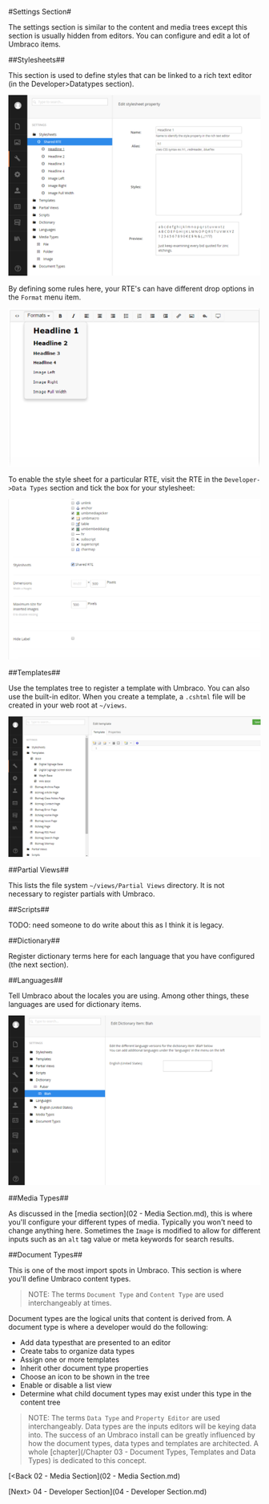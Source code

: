 #Settings Section#

The settings section is similar to the content and media trees except this section is usually hidden from editors.  You can configure and edit a lot of Umbraco items.

##Stylesheets##

This section is used to define styles that can be linked to a rich text editor (in the Developer>Datatypes section).

![stylesheets](assets/settings-stylesheets.png)

By defining some rules here, your RTE's can have different drop options in the `Format` menu item.

![rte formats](assets/rte-formats.png)

To enable the style sheet for a particular RTE, visit the RTE in the `Developer->Data Types` section and tick the box for your stylesheet:

![rte-styles](assets/rte-styles.png)

##Templates##

Use the templates tree to register a template with Umbraco.  You can also use the built-in editor.  When you create a template, a `.cshtml` file will be created in your web root at `~/views`.

![templates](assets/settings-templates.png)

##Partial Views##

This lists the file system `~/views/Partial Views` directory.  It is not necessary to register partials with Umbraco.

##Scripts##

TODO: need someone to do write about this as I think it is legacy.

##Dictionary##

Register dictionary terms here for each language that you have configured (the next section).

##Languages##

Tell Umbraco about the locales you are using.  Among other things, these languages are used for dictionary items.

![dictionary](assets/settings-dictionary.png)

##Media Types##

As discussed in the [media section](02 - Media Section.md), this is where you'll configure your different types of media.  Typically you won't need to change anything here.  Sometimes the `Image` is modified to allow for different inputs such as an `alt` tag value or meta keywords for search results.

##Document Types##

This is one of the most import spots in Umbraco.  This section is where you'll define Umbraco content types.

>NOTE: The terms `Document Type` and `Content Type` are used interchangeably at times.

Document types are the logical units that content is derived from.  A document type is where a developer would do the following:

* Add data typesthat are presented to an editor
* Create tabs to organize data types
* Assign one or more templates
* Inherit other document type properties
* Choose an icon to be shown in the tree
* Enable or disable a list view
* Determine what child document types may exist under this type in the content tree

>NOTE: The terms `Data Type` and `Property Editor` are used interchangeably.  Data types are the inputs editors will be keying data into.
The success of an Umbraco install can be greatly influenced by how the document types, data types and templates are architected.  A whole [chapter](/Chapter 03 - Document Types, Templates and Data Types) is dedicated to this concept.

[<Back 02 - Media Section](02 - Media Section.md)

[Next> 04 - Developer Section](04 - Developer Section.md)